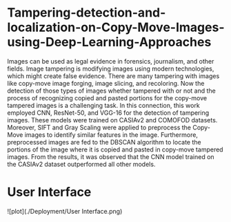 # Tampering-detection-and-localization-on-Copy-Move-Images-using-Deep-Learning-Approaches
Images can be used as legal evidence in forensics, journalism, and other fields. Image tampering is modifying images using modern technologies, which might create false evidence. There are many tampering with images like copy-move image forging, image slicing, and recoloring. Now the detection of those types of images whether tampered with or not and the process of recognizing copied and pasted portions for the copy-move tampered images is a challenging task. In this connection, this work employed CNN, ResNet-50, and VGG-16 for the detection of tampering images. These models were trained on CASIAv2 and COMOFOD datasets. Moreover, SIFT and Gray Scaling were applied to preprocess the Copy-Move images to identify similar features in the image. Furthermore, preprocessed images are fed to the DBSCAN algorithm to locate the portions of the image where it is copied and pasted in copy-move tampered images. From the results, it was observed that the CNN model trained on the CASIAv2 dataset outperformed all other models. 
# User Interface
![plot](./Deployment/User Interface.png)

